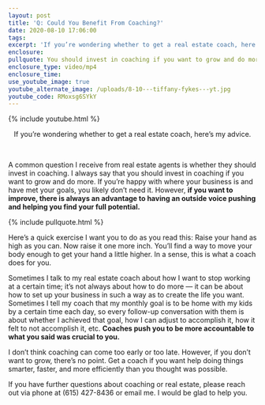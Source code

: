 ```yaml
---
layout: post
title: 'Q: Could You Benefit From Coaching?'
date: 2020-08-10 17:06:00
tags:
excerpt: 'If you’re wondering whether to get a real estate coach, here’s my advice.'
enclosure:
pullquote: You should invest in coaching if you want to grow and do more.
enclosure_type: video/mp4
enclosure_time:
use_youtube_image: true
youtube_alternate_image: /uploads/8-10---tiffany-fykes---yt.jpg
youtube_code: RMoxsg6SYkY
---
```


{% include youtube.html %}

<center>If you&rsquo;re wondering whether to get a real estate coach, here&rsquo;s my advice.</center>

&nbsp;

A common question I receive from real estate agents is whether they should invest in coaching. I always say that you should invest in coaching if you want to grow and do more. If you’re happy with where your business is and have met your goals, you likely don’t need it. However, **if you want to improve, there is always an advantage to having an outside voice pushing and helping you find your full potential.&nbsp;**

{% include pullquote.html %}

Here’s a quick exercise I want you to do as you read this: Raise your hand as high as you can. Now raise it one more inch. You’ll find a way to move your body enough to get your hand a little higher. In a sense, this is what a coach does for you.&nbsp;

Sometimes I talk to my real estate coach about how I want to stop working at a certain time; it’s not always about how to do more — it can be about how to set up your business in such a way as to create the life you want. Sometimes I tell my coach that my monthly goal is to be home with my kids by a certain time each day, so every follow-up conversation with them is about whether I achieved that goal, how I can adjust to accomplish it, how it felt to not accomplish it, etc. **Coaches push you to be more accountable to what you said was crucial to you.**

I don’t think coaching can come too early or too late. However, if you don’t want to grow, there’s no point. Get a coach if you want help doing things smarter, faster, and more efficiently than you thought was possible.&nbsp;

If you have further questions about coaching or real estate, please reach out via phone at (615) 427-8436 or email me. I would be glad to help you.